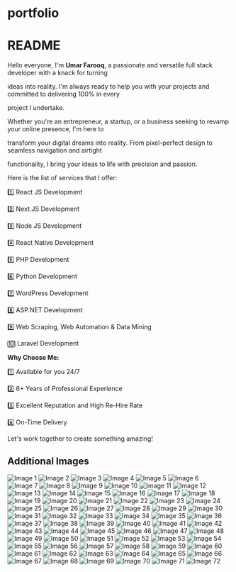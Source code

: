 # portfolio

# README

Hello everyone, I'm **Umar Farooq**, a passionate and versatile full stack developer with a knack for turning 

ideas into reality. I'm always ready to help you with your projects and committed to delivering 100% in every 

project I undertake.

Whether you're an entrepreneur, a startup, or a business seeking to revamp your online presence, I'm here to 

transform your digital dreams into reality. From pixel-perfect design to seamless navigation and airtight 

functionality, I bring your ideas to life with precision and passion.

Here is the list of services that I offer:

1️⃣ React JS Development

2️⃣ Next.JS Development

3️⃣ Node JS Development

4️⃣ React Native Development

5️⃣ PHP Development

6️⃣ Python Development

7️⃣ WordPress Development

8️⃣ ASP.NET Development

9️⃣ Web Scraping, Web Automation & Data Mining

🔟 Laravel Development

**Why Choose Me:**

1️⃣ Available for you 24/7

2️⃣ 6+ Years of Professional Experience

3️⃣ Excellent Reputation and High Re-Hire Rate

4️⃣ On-Time Delivery

Let's work together to create something amazing!

## Additional Images

![Image 1](images/image-1.png)
![Image 2](images/image-2.png)
![Image 3](images/image-3.png)
![Image 4](images/image-4.png)
![Image 5](images/image-5.png)
![Image 6](images/image-6.png)
![Image 7](images/image-7.png)
![Image 8](images/image-8.png)
![Image 9](images/image-9.png)
![Image 10](images/image-10.png)
![Image 11](images/image-11.png)
![Image 12](images/image-12.png)
![Image 13](images/image-13.png)
![Image 14](images/image-14.png)
![Image 15](images/image-15.png)
![Image 16](images/image-16.png)
![Image 17](images/image-17.png)
![Image 18](images/image-18.png)
![Image 19](images/image-19.png)
![Image 20](images/image-20.png)
![Image 21](images/image-21.png)
![Image 22](images/image-22.png)
![Image 23](images/image-23.png)
![Image 24](images/image-24.png)
![Image 25](images/image-25.png)
![Image 26](images/image-26.png)
![Image 27](images/image-27.png)
![Image 28](images/image-28.png)
![Image 29](images/image-29.png)
![Image 30](images/image-30.png)
![Image 31](images/image-31.png)
![Image 32](images/image-32.png)
![Image 33](images/image-33.png)
![Image 34](images/image-34.png)
![Image 35](images/image-35.png)
![Image 36](images/image-36.png)
![Image 37](images/image-37.png)
![Image 38](images/image-38.png)
![Image 39](images/image-39.png)
![Image 40](images/image-40.png)
![Image 41](images/image-41.png)
![Image 42](images/image-42.png)
![Image 43](images/image-43.png)
![Image 44](images/image-44.png)
![Image 45](images/image-45.png)
![Image 46](images/image-46.png)
![Image 47](images/image-47.png)
![Image 48](images/image-48.png)
![Image 49](images/image-49.png)
![Image 50](images/image-50.png)
![Image 51](images/image-51.png)
![Image 52](images/image-52.png)
![Image 53](images/image-53.png)
![Image 54](images/image-54.png)
![Image 55](images/image-55.png)
![Image 56](images/image-56.png)
![Image 57](images/image-57.png)
![Image 58](images/image-58.png)
![Image 59](images/image-59.png)
![Image 60](images/image-60.png)
![Image 61](images/image-61.png)
![Image 62](images/image-62.png)
![Image 63](images/image-63.png)
![Image 64](images/image-64.png)
![Image 65](images/image-65.png)
![Image 66](images/image-66.png)
![Image 67](images/image-67.png)
![Image 68](images/image-68.png)
![Image 69](images/image-69.png)
![Image 70](images/image-70.png)
![Image 71](images/image-71.png)
![Image 72](images/image-72.png)
